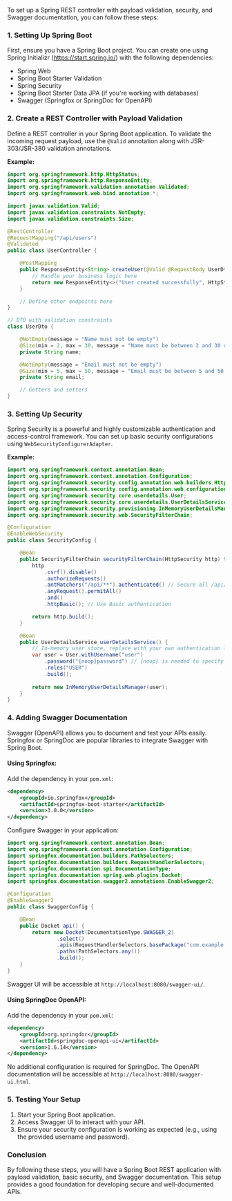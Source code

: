 To set up a Spring REST controller with payload validation, security, and Swagger documentation, you can follow these steps:

### 1. **Setting Up Spring Boot**

First, ensure you have a Spring Boot project. You can create one using Spring Initializr (https://start.spring.io/) with the following dependencies:

- Spring Web
- Spring Boot Starter Validation
- Spring Security
- Spring Boot Starter Data JPA (if you're working with databases)
- Swagger (Springfox or SpringDoc for OpenAPI)

### 2. **Create a REST Controller with Payload Validation**

Define a REST controller in your Spring Boot application. To validate the incoming request payload, use the `@Valid` annotation along with JSR-303/JSR-380 validation annotations.

**Example:**

```java
import org.springframework.http.HttpStatus;
import org.springframework.http.ResponseEntity;
import org.springframework.validation.annotation.Validated;
import org.springframework.web.bind.annotation.*;

import javax.validation.Valid;
import javax.validation.constraints.NotEmpty;
import javax.validation.constraints.Size;

@RestController
@RequestMapping("/api/users")
@Validated
public class UserController {

    @PostMapping
    public ResponseEntity<String> createUser(@Valid @RequestBody UserDto userDto) {
        // Handle your business logic here
        return new ResponseEntity<>("User created successfully", HttpStatus.CREATED);
    }

    // Define other endpoints here
}

// DTO with validation constraints
class UserDto {

    @NotEmpty(message = "Name must not be empty")
    @Size(min = 2, max = 30, message = "Name must be between 2 and 30 characters")
    private String name;

    @NotEmpty(message = "Email must not be empty")
    @Size(min = 5, max = 50, message = "Email must be between 5 and 50 characters")
    private String email;

    // Getters and setters
}
```

### 3. **Setting Up Security**

Spring Security is a powerful and highly customizable authentication and access-control framework. You can set up basic security configurations using `WebSecurityConfigurerAdapter`.

**Example:**

```java
import org.springframework.context.annotation.Bean;
import org.springframework.context.annotation.Configuration;
import org.springframework.security.config.annotation.web.builders.HttpSecurity;
import org.springframework.security.config.annotation.web.configuration.EnableWebSecurity;
import org.springframework.security.core.userdetails.User;
import org.springframework.security.core.userdetails.UserDetailsService;
import org.springframework.security.provisioning.InMemoryUserDetailsManager;
import org.springframework.security.web.SecurityFilterChain;

@Configuration
@EnableWebSecurity
public class SecurityConfig {

    @Bean
    public SecurityFilterChain securityFilterChain(HttpSecurity http) throws Exception {
        http
            .csrf().disable()
            .authorizeRequests()
            .antMatchers("/api/**").authenticated() // Secure all /api/ endpoints
            .anyRequest().permitAll()
            .and()
            .httpBasic(); // Use Basic authentication

        return http.build();
    }

    @Bean
    public UserDetailsService userDetailsService() {
        // In-memory user store, replace with your own authentication logic
        var user = User.withUsername("user")
            .password("{noop}password") // {noop} is needed to specify no encoding is done for the password
            .roles("USER")
            .build();
        
        return new InMemoryUserDetailsManager(user);
    }
}
```

### 4. **Adding Swagger Documentation**

Swagger (OpenAPI) allows you to document and test your APIs easily. Springfox or SpringDoc are popular libraries to integrate Swagger with Spring Boot.

#### **Using Springfox:**

Add the dependency in your `pom.xml`:

```xml
<dependency>
    <groupId>io.springfox</groupId>
    <artifactId>springfox-boot-starter</artifactId>
    <version>3.0.0</version>
</dependency>
```

Configure Swagger in your application:

```java
import org.springframework.context.annotation.Bean;
import org.springframework.context.annotation.Configuration;
import springfox.documentation.builders.PathSelectors;
import springfox.documentation.builders.RequestHandlerSelectors;
import springfox.documentation.spi.DocumentationType;
import springfox.documentation.spring.web.plugins.Docket;
import springfox.documentation.swagger2.annotations.EnableSwagger2;

@Configuration
@EnableSwagger2
public class SwaggerConfig {

    @Bean
    public Docket api() {
        return new Docket(DocumentationType.SWAGGER_2)
                .select()
                .apis(RequestHandlerSelectors.basePackage("com.example.demo"))
                .paths(PathSelectors.any())
                .build();
    }
}
```

Swagger UI will be accessible at `http://localhost:8080/swagger-ui/`.

#### **Using SpringDoc OpenAPI:**

Add the dependency in your `pom.xml`:

```xml
<dependency>
    <groupId>org.springdoc</groupId>
    <artifactId>springdoc-openapi-ui</artifactId>
    <version>1.6.14</version>
</dependency>
```

No additional configuration is required for SpringDoc. The OpenAPI documentation will be accessible at `http://localhost:8080/swagger-ui.html`.

### 5. **Testing Your Setup**

1. Start your Spring Boot application.
2. Access Swagger UI to interact with your API.
3. Ensure your security configuration is working as expected (e.g., using the provided username and password).

### Conclusion

By following these steps, you will have a Spring Boot REST application with payload validation, basic security, and Swagger documentation. This setup provides a good foundation for developing secure and well-documented APIs.